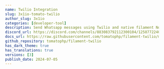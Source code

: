 ```yaml
---
name: Twilio Integration
slug: 3x1io-tomato-twilio
author_slug: 3x1io
categories: [developer-tool]
description: Send Whatsapp messages using Twilio and native filament Notification Facade class
discord_url: https://discord.com/channels/883083792112300104/1258772240678391808
docs_url: https://raw.githubusercontent.com/tomatophp/filament-twilio/master/README.md
github_repository: tomatophp/filament-twilio
has_dark_theme: true
has_translations: true
versions: [3]
publish_date: 2024-07-05
---
```

